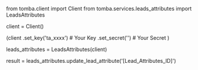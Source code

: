 from tomba.client import Client
from tomba.services.leads_attributes import LeadsAttributes

client = Client()

(client
  .set_key('ta_xxxx') # Your Key
  .set_secret('') # Your Secret
)

leads_attributes = LeadsAttributes(client)

result = leads_attributes.update_lead_attribute('[Lead_Attributes_ID]')
